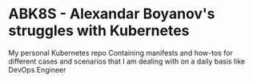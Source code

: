 # ABK8S - Alexandar Boyanov's struggles with Kubernetes
My personal Kubernetes repo
Containing manifests and how-tos for different cases and scenarios that I am dealing with on a daily basis like DevOps Engineer
